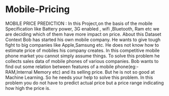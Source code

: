 # Mobile-Pricing
MOBILE PRICE PREDICTION : In this Project,on the basis of the mobile Specification like Battery power, 3G enabled , wifi ,Bluetooth, Ram etc we are deciding which of them have more impact on price.  About this Dataset Context Bob has started his own mobile company. He wants to give tough fight to big companies like Apple,Samsung etc.  He does not know how to estimate price of mobiles his company creates. In this competitive mobile phone market you cannot simply assume things. To solve this problem he collects sales data of mobile phones of various companies.  Bob wants to find out some relation between features of a mobile phone(eg:- RAM,Internal Memory etc) and its selling price. But he is not so good at Machine Learning. So he needs your help to solve this problem.  In this problem you do not have to predict actual price but a price range indicating how high the price is.
